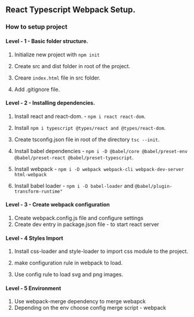 ## React Typescript Webpack Setup.

### How to setup project

#### Level - 1 - Basic folder structure.

1. Initialize new project with `npm init`

2. Create src and dist folder in root of the project.

3. Creare `index.html` file in src folder.

4. Add .gitignore file.

#### Level - 2 - Installing dependencies.

1. Install react and react-dom. - `npm i react react-dom`.

2. Install `npm i typescript @types/react and @types/react-dom`.

3. Create tsconfig.json file in root of the directory `tsc --init`.

4. Install babel dependencies - `npm i -D @babel/core @babel/preset-env @babel/preset-react @babel/preset-typescript`.

5. Install webpack - `npm i -D webpack webpack-cli webpack-dev-server html-webpack`

6. Install babel loader - `npm i -D babel-loader` and `@babel/plugin-transform-runtime"`

#### Level - 3 - Create webpack configuration

1. Create webpack.config.js file and configure settings
2. Create dev entry in package.json file - to start react server

#### Level - 4 Styles Import

1. Install css-loader and style-loader to import css module to the project.

2. make configuration rule in webpack to load.

3. Use config rule to load svg and png images.

#### Level - 5 Environment

1. Use webpack-merge dependency to merge webapck
2. Depending on the env choose config merge script - webpack
